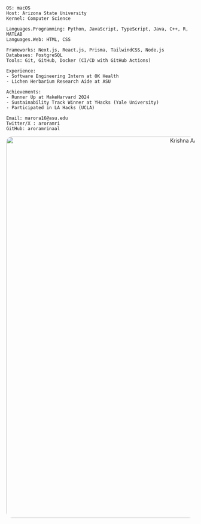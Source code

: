 ```
OS: macOS  
Host: Arizona State University  
Kernel: Computer Science

Languages.Programming: Python, JavaScript, TypeScript, Java, C++, R, MATLAB  
Languages.Web: HTML, CSS

Frameworks: Next.js, React.js, Prisma, TailwindCSS, Node.js  
Databases: PostgreSQL  
Tools: Git, GitHub, Docker (CI/CD with GitHub Actions)

Experience:
- Software Engineering Intern at OK Health
- Lichen Herbarium Research Aide at ASU

Achievements:
- Runner Up at MakeHarvard 2024
- Sustainability Track Winner at YHacks (Yale University)
- Participated in LA Hacks (UCLA)

Email: marora16@asu.edu
Twitter/X : aroramri
GitHub: aroramrinaal
```
<div align="center">
  <img src="https://github.com/user-attachments/assets/9344ffe1-a7e6-4e90-bcee-e5f3ab84c1d8" alt="Krishna Arjun wallpaper" width="1018" style="border-radius: 15px;"/>
</div>

